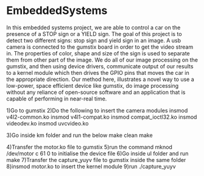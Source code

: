 # EmbeddedSystems

In this embedded systems project, we are able to control a car on the presence of a STOP sign or a YIELD sign. The goal of this project is to detect two different signs: stop sign and yield sign in an image. A usb camera is connected to the gumstix board in order to get the video stream in. The properties of color, shape and size of the sign is used to separate them from other part of the image. We do all of our image processing on the gumstix, and then using device drivers, communicate output of our results to a kernel module which then drives the GPIO pins that moves the car in the appropriate direction. Our method here, illustrates a novel way to use a low-power, space efficient device like gumstix, do image processing without any reliance of open-source software and an application that is capable of performing in near-real time.

1)Go to gumstix
2)Do the following to insert the camera modules
insmod v4l2-common.ko
insmod v4l1-compat.ko
insmod compat_ioctl32.ko
insmod videodev.ko
insmod uvcvideo.ko

3)Go inside km folder and run the below
make clean
make

4)Transfer the motor.ko file to gumstix
5)run the command mknod /dev/motor c 61 0 to initialise the device file
6)Go inside ul folder and run make
7)Transfer the capture_yuyv file to gumstix inside the same folder
8)insmod motor.ko to insert the kernel module
9)run ./capture_yuyv

